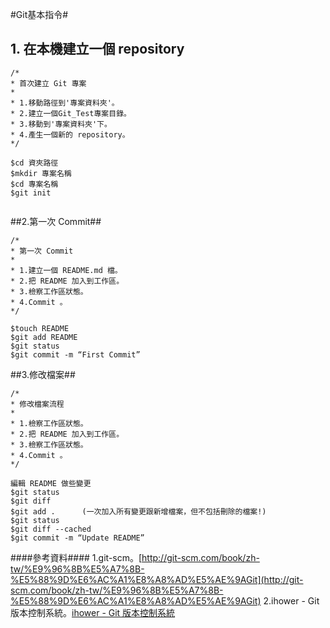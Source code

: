 #Git基本指令#
<br>
## 1. 在本機建立一個 repository ##

`````
/*
* 首次建立 Git 專案
*
* 1.移動路徑到'專案資料夾'。
* 2.建立一個Git_Test專案目錄。
* 3.移動到'專案資料夾'下。
* 4.產生一個新的 repository。
*/

$cd 資夾路徑 
$mkdir 專案名稱
$cd 專案名稱
$git init


`````
##2.第一次 Commit##

`````
/*
* 第一次 Commit
*
* 1.建立一個 README.md 檔。
* 2.把 README 加入到工作區。
* 3.檢察工作區狀態。
* 4.Commit 。
*/

$touch README
$git add README
$git status
$git commit -m “First Commit”

`````

##3.修改檔案##

`````
/*
* 修改檔案流程
*
* 1.檢察工作區狀態。
* 2.把 README 加入到工作區。
* 3.檢察工作區狀態。
* 4.Commit 。
*/

編輯 README 做些變更
$git status
$git diff
$git add .  	(一次加入所有變更跟新增檔案，但不包括刪除的檔案!)
$git status
$git diff --cached
$git commit -m “Update README”

`````

####參考資料####
1.git-scm。[http://git-scm.com/book/zh-tw/%E9%96%8B%E5%A7%8B-%E5%88%9D%E6%AC%A1%E8%A8%AD%E5%AE%9AGit](http://git-scm.com/book/zh-tw/%E9%96%8B%E5%A7%8B-%E5%88%9D%E6%AC%A1%E8%A8%AD%E5%AE%9AGit)
2.ihower - Git 版本控制系統。[ihower - Git 版本控制系統](http://ihower.tw/git/intro.html)


